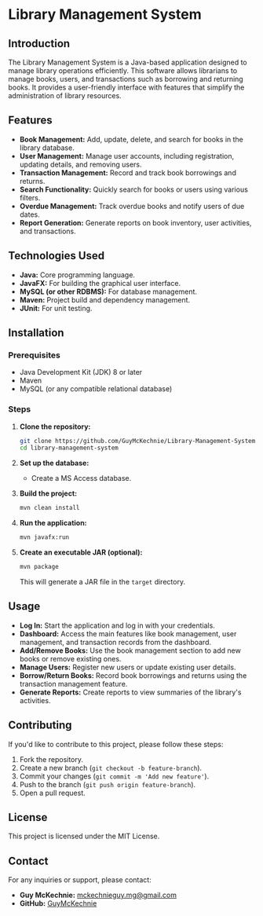 # Library Management System

## Introduction

The Library Management System is a Java-based application designed to manage library operations efficiently. This software allows librarians to manage books, users, and transactions such as borrowing and returning books. It provides a user-friendly interface with features that simplify the administration of library resources.

## Features

- **Book Management:** Add, update, delete, and search for books in the library database.
- **User Management:** Manage user accounts, including registration, updating details, and removing users.
- **Transaction Management:** Record and track book borrowings and returns.
- **Search Functionality:** Quickly search for books or users using various filters.
- **Overdue Management:** Track overdue books and notify users of due dates.
- **Report Generation:** Generate reports on book inventory, user activities, and transactions.

## Technologies Used

- **Java:** Core programming language.
- **JavaFX:** For building the graphical user interface.
- **MySQL (or other RDBMS):** For database management.
- **Maven:** Project build and dependency management.
- **JUnit:** For unit testing.

## Installation

### Prerequisites

- Java Development Kit (JDK) 8 or later
- Maven
- MySQL (or any compatible relational database)

### Steps

1. **Clone the repository:**

   ```bash
   git clone https://github.com/GuyMcKechnie/Library-Management-System.git
   cd library-management-system
   ```

2. **Set up the database:**

   - Create a MS Access database.

3. **Build the project:**

   ```bash
   mvn clean install
   ```

4. **Run the application:**

   ```bash
   mvn javafx:run
   ```

5. **Create an executable JAR (optional):**

   ```bash
   mvn package
   ```

   This will generate a JAR file in the `target` directory.

## Usage

- **Log In:** Start the application and log in with your credentials.
- **Dashboard:** Access the main features like book management, user management, and transaction records from the dashboard.
- **Add/Remove Books:** Use the book management section to add new books or remove existing ones.
- **Manage Users:** Register new users or update existing user details.
- **Borrow/Return Books:** Record book borrowings and returns using the transaction management feature.
- **Generate Reports:** Create reports to view summaries of the library's activities.

## Contributing

If you'd like to contribute to this project, please follow these steps:

1. Fork the repository.
2. Create a new branch (`git checkout -b feature-branch`).
3. Commit your changes (`git commit -m 'Add new feature'`).
4. Push to the branch (`git push origin feature-branch`).
5. Open a pull request.

## License

This project is licensed under the MIT License.

## Contact

For any inquiries or support, please contact:

- **Guy McKechnie:** [mckechnieguy.mg@gmail.com](mailto:mckechnieguy.mg@gmail.com)
- **GitHub:** [GuyMcKechnie](https://github.com/GuyMcKechnie)
